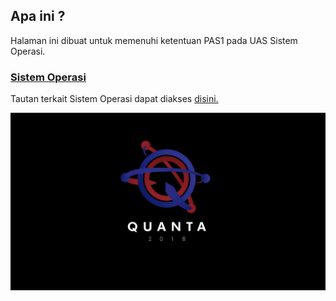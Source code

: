 ## Apa ini ?

Halaman ini dibuat untuk memenuhi ketentuan PAS1 pada UAS Sistem Operasi. 

### [Sistem Operasi](URLs/)

Tautan terkait Sistem Operasi dapat diakses [disini.](URLs/)

<img src="https://github.com/adhytianara/os201/blob/master/quanta.jpg?raw=true" width="1000">

